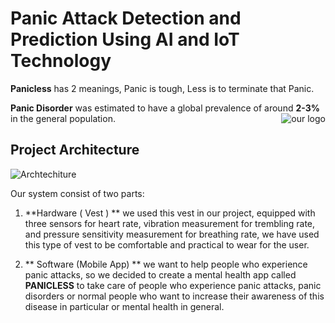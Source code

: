 # Panic Attack Detection and Prediction Using AI and IoT Technology

<div
  **Panicless** is a proposed model for Panic Attack detection and prediction using AI and IoT technologies, the system can be used through the mobile app.

  **Panicless** has 2 meanings, Panic is tough, Less is to terminate that Panic.

**Panic Disorder** was estimated to have a global prevalence of around **2-3%** in the general population.
<img src="https://github.com/PanicLess-2023/.github/assets/77099631/c2c952ab-ccd9-46d5-86fb-822354e47b96" alt="our logo" align="right"/>
</div>





## Project Architecture
![Archtechiture](https://github.com/PanicLess-2023/.github/assets/77099631/1c9526e1-d2e6-464b-90fd-4e6f093172f1)

Our system consist of two parts:

1. **Hardware ( Vest ) **
we used this vest in our project, equipped with three sensors for heart rate, vibration
measurement for trembling rate, and pressure sensitivity measurement for breathing rate, we have used this type of vest to be comfortable and practical to wear for the user.

2. ** Software (Mobile App) **
we want to help people who experience panic attacks, so we decided to create a mental health app called **PANICLESS** to take care of people who experience panic attacks, panic disorders or normal people who want to increase their awareness of this disease in particular or mental health in general.





